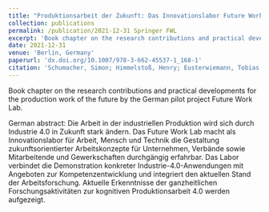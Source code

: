 ```yaml
---
title: "Produktionsarbeit der Zukunft: Das Innovationslabor Future Work Lab"
collection: publications
permalink: /publication/2021-12-31 Springer FWL
excerpt: 'Book chapter on the research contributions and practical developments for the production work of the future by the German pilot project Future Work Lab.'
date: 2021-12-31
venue: 'Berlin, Germany'
paperurl: 'dx.doi.org/10.1007/978-3-662-45537-1_168-1'
citation: 'Schumacher, Simon; Himmelstoß, Henry; Eusterwiemann, Tobias (2021). &quot;Produktionsarbeit der Zukunft: Das Innovationslabor Future Work Lab.&quot; <i>In: Ten Hompel, Michael; Vogel-Heuser, Birgit; Bauernhansl, Thomas (Eds.): Handbuch Industrie 4.0, Band 5, Springer Vieweg, Berlin, Heidelberg. 2021</i>.'
---
```

Book chapter on the research contributions and practical developments for the production work of the future by the German pilot project Future Work Lab.

German abstract: Die Arbeit in der industriellen Produktion wird sich durch Industrie 4.0 in Zukunft stark ändern. Das Future Work Lab macht als Innovationslabor für Arbeit, Mensch und Technik die Gestaltung zukunftsorientierter Arbeitskonzepte für Unternehmen, Verbände sowie Mitarbeitende und Gewerkschaften durchgängig erfahrbar. Das Labor verbindet die Demonstration konkreter Industrie-4.0-Anwendungen mit Angeboten zur Kompetenzentwicklung und integriert den aktuellen Stand der Arbeitsforschung. Aktuelle Erkenntnisse der ganzheitlichen Forschungsaktivitäten zur kognitiven Produktionsarbeit 4.0 werden aufgezeigt.
